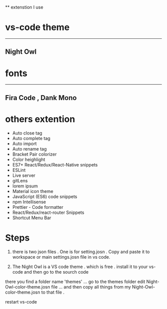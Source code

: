 
 ** extenstion I use

# vs-code theme

----
Night Owl
----

# fonts

------
Fira Code , Dank Mono
------

# others extention

* Auto close tag
* Auto complete tag
* Auto import
* Auto rename tag
* Bracket Pair colorizer
* Color heighlight
* ES7+ React/Redux/React-Native snippets
* ESLint
* Live server
* gitLens
* lorem ipsum
* Material icon theme
* JavaScript (ES6) code snippets
* npm Intellisense
* Prettier - Code formatter
* React/Redux/react-router Snippets
* Shortcut Menu Bar




# Steps

1. there is two json files . One is for setting.josn . Copy and paste it to workspace or main settings.josn file in vs code.

2. The Night Owl is a VS code theme . which is free . install it to your vs-code and then go to the sourch code

there you find a folder name 'themes' ... go to the themes folder edit Night-Owl-color-theme.josn file ...
and then copy all things from my Night-Owl-color-theme.josn to that file .

restart vs-code
